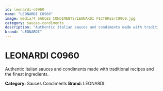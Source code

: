 ```yaml
---
id: leonardi-c0960
name: "LEONARDI C0960"
image: media/4 SAUCES CONDIMENTS/LEONARDI PICTURES/C0960.jpg
category: sauces-condiments
description: "Authentic Italian sauces and condiments made with traditional recipes and the finest ingredients."
brand: "LEONARDI"
---
```


# LEONARDI C0960

Authentic Italian sauces and condiments made with traditional recipes and the finest ingredients.

**Category:** Sauces Condiments
**Brand:** LEONARDI
